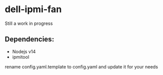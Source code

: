# dell-ipmi-fan
Still a work in progress

## Dependencies:
 - Nodejs v14
 - ipmitool

rename config.yaml.template to config.yaml and update it for your needs
